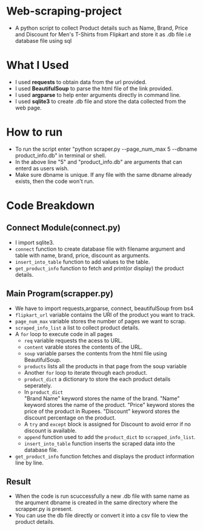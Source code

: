 # Web-scraping-project
* A python script to collect Product details such as Name, Brand, Price and Discount for 
   Men's T-Shirts from Flipkart and store it as .db file i.e database file using sql 
# What I Used
* I used __requests__ to obtain data from the url provided.
* I used __BeautifulSoup__ to parse the html file of the link provided.
* I used __argparse__ to help enter arguments directly in command line.
* I used __sqlite3__ to create .db file and store the data collected from the web page.

# How to run
* To run the script enter "python scraper.py --page_num_max 5 --dbname product_info.db" in terminal or shell.
* In the above line "5" and "product_info.db" are arguments that can enterd as users wish.
* Make sure dbname is unique. If any file with the same dbname already exists, then the code won't run.
 
# Code Breakdown
## Connect Module(connect.py)
        
* I import sqlite3.
* `connect` function to create database file with filename argument  and table with name,
   brand, price, discount as arguments.
* `insert_into_table` function to add values to the table.
* `get_product_info` function to fetch and print(or display) the product details.
        
## Main Program(scrapper.py)
* We have to import requests,argparse, connect, beautifulSoup from bs4
* `flipkart_url` variable contains the URl of the product you want to track.
* `page_num_max` variable stores the number of pages we want to scrap.
* `scraped_info_list` a list to collect product details.
* A `for` loop to execute code in all pages
   * `req` variable requests the acess to URL.
   * `content` varable stores the contents of the URL.
   * `soup` variable parses the contents from the html file using BeautifulSoup.
   * `products` lists all the products in that page  from the soup variable
   * Another `for` loop to iterate through each product.
   * `product_dict` a dictionary to store the each product details seperately.
   * In `product_dict`  
        "Brand Name" keyword stores the name of the brand.
        "Name" keyword stores the name of the product.
        "Price" keyword stores the price of the product in Rupees.
        "Discount" keyword stores the discount percentage on the product.
   * A `try` and `except` block is assigned for Discount to avoid error if no discount is available.
   * `append` function used to add the `product_dict` to `scrapped_info_list`.
   * `insert_into_table` function inserts the scraped data into the database file.
 * `get_product_info` function fetches and displays the product information line by line.
## Result
* When the code is run scuccessfully a new .db file with same name as the arqument dbname
  is created in the same directory where the scrapper.py is present.
* You can use the db file directly or convert it into a csv file to view the product details.
